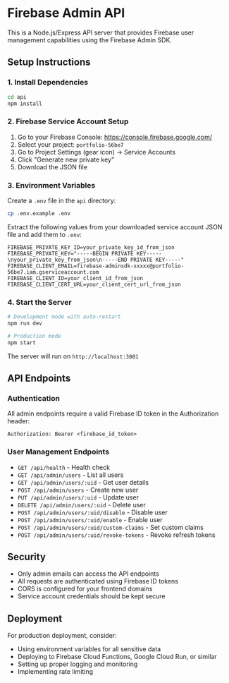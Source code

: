 # Firebase Admin API

This is a Node.js/Express API server that provides Firebase user management capabilities using the Firebase Admin SDK.

## Setup Instructions

### 1. Install Dependencies

```bash
cd api
npm install
```

### 2. Firebase Service Account Setup

1. Go to your Firebase Console: https://console.firebase.google.com/
2. Select your project: `portfolio-56be7`
3. Go to Project Settings (gear icon) → Service Accounts
4. Click "Generate new private key"
5. Download the JSON file

### 3. Environment Variables

Create a `.env` file in the `api` directory:

```bash
cp .env.example .env
```

Extract the following values from your downloaded service account JSON file and add them to `.env`:

```env
FIREBASE_PRIVATE_KEY_ID=your_private_key_id_from_json
FIREBASE_PRIVATE_KEY="-----BEGIN PRIVATE KEY-----\nyour_private_key_from_json\n-----END PRIVATE KEY-----"
FIREBASE_CLIENT_EMAIL=firebase-adminsdk-xxxxx@portfolio-56be7.iam.gserviceaccount.com
FIREBASE_CLIENT_ID=your_client_id_from_json
FIREBASE_CLIENT_CERT_URL=your_client_cert_url_from_json
```

### 4. Start the Server

```bash
# Development mode with auto-restart
npm run dev

# Production mode
npm start
```

The server will run on `http://localhost:3001`

## API Endpoints

### Authentication
All admin endpoints require a valid Firebase ID token in the Authorization header:
```
Authorization: Bearer <firebase_id_token>
```

### User Management Endpoints

- `GET /api/health` - Health check
- `GET /api/admin/users` - List all users
- `GET /api/admin/users/:uid` - Get user details
- `POST /api/admin/users` - Create new user
- `PUT /api/admin/users/:uid` - Update user
- `DELETE /api/admin/users/:uid` - Delete user
- `POST /api/admin/users/:uid/disable` - Disable user
- `POST /api/admin/users/:uid/enable` - Enable user
- `POST /api/admin/users/:uid/custom-claims` - Set custom claims
- `POST /api/admin/users/:uid/revoke-tokens` - Revoke refresh tokens

## Security

- Only admin emails can access the API endpoints
- All requests are authenticated using Firebase ID tokens
- CORS is configured for your frontend domains
- Service account credentials should be kept secure

## Deployment

For production deployment, consider:
- Using environment variables for all sensitive data
- Deploying to Firebase Cloud Functions, Google Cloud Run, or similar
- Setting up proper logging and monitoring
- Implementing rate limiting